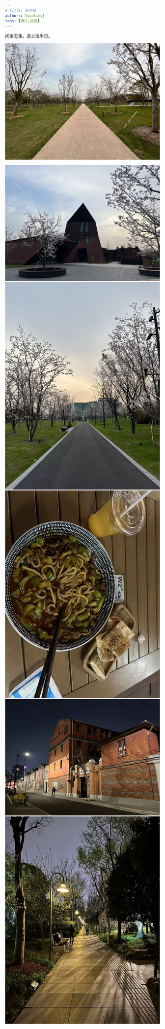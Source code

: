 ```yaml
---
# title: 新开始
authors: [yooking]
tags: [照片,旅游]
---
```


闲来无事，游上海半日。

![](./20230412225519.jpg)
<!-- truncate -->
![](./20230412225520.jpg)
![](./20230412225521.jpg)
![](./20230412225522.jpg)
![](./20230412225523.jpg)
![](./202304122255221.jpg)


